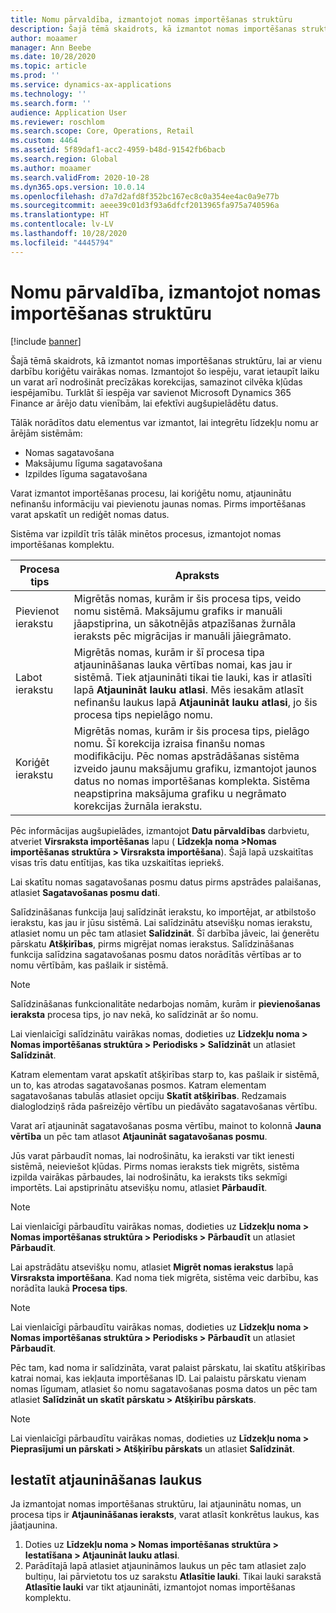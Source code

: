 ```yaml
---
title: Nomu pārvaldība, izmantojot nomas importēšanas struktūru
description: Šajā tēmā skaidrots, kā izmantot nomas importēšanas struktūru, lai vienlaicīgi koriģētu vairākas nomas.
author: moaamer
manager: Ann Beebe
ms.date: 10/28/2020
ms.topic: article
ms.prod: ''
ms.service: dynamics-ax-applications
ms.technology: ''
ms.search.form: ''
audience: Application User
ms.reviewer: roschlom
ms.search.scope: Core, Operations, Retail
ms.custom: 4464
ms.assetid: 5f89daf1-acc2-4959-b48d-91542fb6bacb
ms.search.region: Global
ms.author: moaamer
ms.search.validFrom: 2020-10-28
ms.dyn365.ops.version: 10.0.14
ms.openlocfilehash: d7a7d2afd8f352bc167ec8c0a354ee4ac0a9e77b
ms.sourcegitcommit: aeee39c01d3f93a6dfcf2013965fa975a740596a
ms.translationtype: HT
ms.contentlocale: lv-LV
ms.lasthandoff: 10/28/2020
ms.locfileid: "4445794"
---
```

# <a name="manage-leases-through-the-lease-import-framework"></a>Nomu pārvaldība, izmantojot nomas importēšanas struktūru

[!include [banner](../includes/banner.md)]

Šajā tēmā skaidrots, kā izmantot nomas importēšanas struktūru, lai ar vienu darbību koriģētu vairākas nomas. Izmantojot šo iespēju, varat ietaupīt laiku un varat arī nodrošināt precīzākas korekcijas, samazinot cilvēka kļūdas iespējamību. Turklāt šī iespēja var savienot Microsoft Dynamics 365 Finance ar ārējo datu vienībām, lai efektīvi augšupielādētu datus.

Tālāk norādītos datu elementus var izmantot, lai integrētu līdzekļu nomu ar ārējām sistēmām:

- Nomas sagatavošana
- Maksājumu līguma sagatavošana
- Izpildes līguma sagatavošana

Varat izmantot importēšanas procesu, lai koriģētu nomu, atjauninātu nefinanšu informāciju vai pievienotu jaunas nomas. Pirms importēšanas varat apskatīt un rediģēt nomas datus.

Sistēma var izpildīt trīs tālāk minētos procesus, izmantojot nomas importēšanas komplektu.

| Procesa tips  | Apraksts |
|---------------|-------------|
| Pievienot ierakstu    | Migrētās nomas, kurām ir šis procesa tips, veido nomu sistēmā. Maksājumu grafiks ir manuāli jāapstiprina, un sākotnējās atpazīšanas žurnāla ieraksts pēc migrācijas ir manuāli jāiegrāmato. |
| Labot ierakstu | Migrētās nomas, kurām ir šī procesa tipa atjaunināšanas lauka vērtības nomai, kas jau ir sistēmā. Tiek atjaunināti tikai tie lauki, kas ir atlasīti lapā **Atjaunināt lauku atlasi**. Mēs iesakām atlasīt nefinanšu laukus lapā **Atjaunināt lauku atlasi**, jo šis procesa tips nepielāgo nomu. |
| Koriģēt ierakstu | Migrētās nomas, kurām ir šis procesa tips, pielāgo nomu. Šī korekcija izraisa finanšu nomas modifikāciju. Pēc nomas apstrādāšanas sistēma izveido jaunu maksājumu grafiku, izmantojot jaunos datus no nomas importēšanas komplekta. Sistēma neapstiprina maksājuma grafiku u negrāmato korekcijas žurnāla ierakstu. |

Pēc informācijas augšupielādes, izmantojot **Datu pārvaldības** darbvietu, atveriet **Virsraksta importēšanas** lapu ( **Līdzekļa noma \>Nomas importēšanas struktūra \> Virsraksta importēšana**). Šajā lapā uzskaitītas visas trīs datu entītijas, kas tika uzskaitītas iepriekš.

Lai skatītu nomas sagatavošanas posmu datus pirms apstrādes palaišanas, atlasiet **Sagatavošanas posmu dati**.

Salīdzināšanas funkcija ļauj salīdzināt ierakstu, ko importējat, ar atbilstošo ierakstu, kas jau ir jūsu sistēmā. Lai salīdzinātu atsevišķu nomas ierakstu, atlasiet nomu un pēc tam atlasiet **Salīdzināt**. Šī darbība jāveic, lai ģenerētu pārskatu **Atšķirības**, pirms migrējat nomas ierakstus. Salīdzināšanas funkcija salīdzina sagatavošanas posmu datos norādītās vērtības ar to nomu vērtībām, kas pašlaik ir sistēmā.

> [!NOTE]
> Salīdzināšanas funkcionalitāte nedarbojas nomām, kurām ir **pievienošanas ieraksta** procesa tips, jo nav nekā, ko salīdzināt ar šo nomu.
>
> Lai vienlaicīgi salīdzinātu vairākas nomas, dodieties uz **Līdzekļu noma \> Nomas importēšanas struktūra \> Periodisks \> Salīdzināt** un atlasiet **Salīdzināt**.

Katram elementam varat apskatīt atšķirības starp to, kas pašlaik ir sistēmā, un to, kas atrodas sagatavošanas posmos. Katram elementam sagatavošanas tabulās atlasiet opciju **Skatīt atšķirības**. Redzamais dialoglodziņš rāda pašreizējo vērtību un piedāvāto sagatavošanas vērtību.

Varat arī atjaunināt sagatavošanas posma vērtību, mainot to kolonnā **Jauna vērtība** un pēc tam atlasot **Atjaunināt sagatavošanas posmu**.

Jūs varat pārbaudīt nomas, lai nodrošinātu, ka ieraksti var tikt ienesti sistēmā, neieviešot kļūdas. Pirms nomas ieraksts tiek migrēts, sistēma izpilda vairākas pārbaudes, lai nodrošinātu, ka ieraksts tiks sekmīgi importēts. Lai apstiprinātu atsevišķu nomu, atlasiet **Pārbaudīt**.

> [!NOTE]
> Lai vienlaicīgi pārbaudītu vairākas nomas, dodieties uz **Līdzekļu noma \> Nomas importēšanas struktūra \> Periodisks \> Pārbaudīt** un atlasiet **Pārbaudīt**.

Lai apstrādātu atsevišķu nomu, atlasiet **Migrēt nomas ierakstus** lapā **Virsraksta importēšana**. Kad noma tiek migrēta, sistēma veic darbību, kas norādīta laukā **Procesa tips**.

> [!NOTE]
> Lai vienlaicīgi pārbaudītu vairākas nomas, dodieties uz **Līdzekļu noma \> Nomas importēšanas struktūra \> Periodisks \> Pārbaudīt** un atlasiet **Pārbaudīt**.

Pēc tam, kad noma ir salīdzināta, varat palaist pārskatu, lai skatītu atšķirības katrai nomai, kas iekļauta importēšanas ID. Lai palaistu pārskatu vienam nomas līgumam, atlasiet šo nomu sagatavošanas posma datos un pēc tam atlasiet **Salīdzināt un skatīt pārskatu \> Atšķirību pārskats**.

> [!NOTE]
> Lai vienlaicīgi pārbaudītu vairākas nomas, dodieties uz **Līdzekļu noma \> Pieprasījumi un pārskati \> Atšķirību pārskats** un atlasiet **Salīdzināt**.

## <a name="set-up-update-fields"></a>Iestatīt atjaunināšanas laukus

Ja izmantojat nomas importēšanas struktūru, lai atjauninātu nomas, un procesa tips ir **Atjaunināšanas ieraksts**, varat atlasīt konkrētus laukus, kas jāatjaunina.

1. Doties uz **Līdzekļu noma \> Nomas importēšanas struktūra \> Iestatīšana \> Atjaunināt lauku atlasi**.
2. Parādītajā lapā atlasiet atjaunināmos laukus un pēc tam atlasiet zaļo bultiņu, lai pārvietotu tos uz sarakstu **Atlasītie lauki**. Tikai lauki sarakstā **Atlasītie lauki** var tikt atjaunināti, izmantojot nomas importēšanas komplektu.
